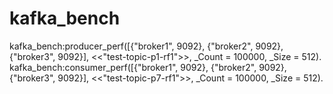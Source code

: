 # kafka_bench

kafka_bench:producer_perf([{"broker1", 9092}, {"broker2", 9092}, {"broker3", 9092}], <<"test-topic-p1-rf1">>, _Count = 100000, _Size = 512).
kafka_bench:consumer_perf([{"broker1", 9092}, {"broker2", 9092}, {"broker3", 9092}], <<"test-topic-p7-rf1">>, _Count = 100000, _Size = 512).


